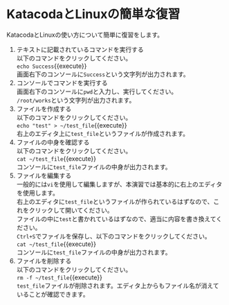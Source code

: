 # KatacodaとLinuxの簡単な復習

KatacodaとLinuxの使い方について簡単に復習をします。

1. テキストに記載されているコマンドを実行する  
   以下のコマンドをクリックしてください。  
   `echo Success`{{execute}}  
   画面右下のコンソールに`Success`という文字列が出力されます。
2. コンソールでコマンドを実行する  
   画面右下のコンソールに`pwd`と入力し、実行してください。  
   `/root/works`という文字列が出力されます。
3. ファイルを作成する  
   以下のコマンドをクリックしてください。  
   `echo "test" > ~/test_file`{{execute}}  
   右上のエディタ上に`test_file`というファイルが作成されます。
4. ファイルの中身を確認する  
   以下のコマンドをクリックしてください。  
   `cat ~/test_file`{{execute}}  
   コンソールに`test_file`ファイルの中身が出力されます。
5. ファイルを編集する  
   一般的には`vi`を使用して編集しますが、本演習では基本的に右上のエディタを使用します。  
   右上のエディタに`test_file`というファイルが作られているはずなので、これをクリックして開いてください。  
   ファイルの中に`test`と書かれているはずなので、適当に内容を書き換えてください。  
   `Ctrl+S`でファイルを保存し、以下のコマンドをクリックしてください。  
   `cat ~/test_file`{{execute}}  
   コンソールに`test_file`ファイルの中身が出力されます。
6. ファイルを削除する  
   以下のコマンドをクリックしてください。  
   `rm -f ~/test_file`{{execute}}  
   `test_file`ファイルが削除されます。エディタ上からもファイル名が消えていることが確認できます。
